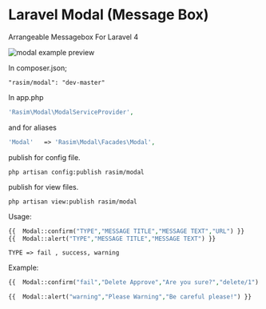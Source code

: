 Laravel Modal (Message Box)
==================

Arrangeable Messagebox For Laravel 4

![modal example preview](http://tiys.net/modal.png)

In composer.json;

```shell
"rasim/modal": "dev-master"
```

In app.php

```php
'Rasim\Modal\ModalServiceProvider',
```

and for aliases

```php
'Modal'   => 'Rasim\Modal\Facades\Modal',
```


publish for config file.

```shell
php artisan config:publish rasim/modal
```

publish for view files.
```shell
php artisan view:publish rasim/modal
```

Usage:

```php
{{ 	Modal::confirm("TYPE","MESSAGE TITLE","MESSAGE TEXT","URL") }}
{{ 	Modal::alert("TYPE","MESSAGE TITLE","MESSAGE TEXT") }}
```

```
TYPE => fail , success, warning
```

Example:

```php
{{ 	Modal::confirm("fail","Delete Approve","Are you sure?","delete/1") }}

{{ 	Modal::alert("warning","Please Warning","Be careful please!") }}
```


